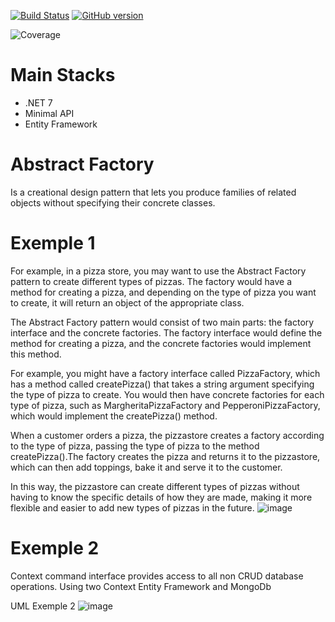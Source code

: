 [![Build Status](https://travis-ci.org/joemccann/dillinger.svg?branch=master)](https://travis-ci.org/joemccann/dillinger)
[![GitHub version](https://badge.fury.io/gh/Naereen%2FStrapDown.js.svg)](https://github.com/Naereen/StrapDown.js)



![Coverage](https://github.com/renanvolkers/DesignPatterns/main/coverage_badge.svg?sanitize=true)

# Main Stacks
* .NET 7 
* Minimal API
* Entity Framework


# Abstract Factory
Is a creational design pattern that lets you produce families of related objects without specifying their concrete classes.

# Exemple 1 
For example, in a pizza store, you may want to use the Abstract Factory pattern to create different types of pizzas. The factory would have a method for creating a pizza, and depending on the type of pizza you want to create, it will return an object of the appropriate class.

The Abstract Factory pattern would consist of two main parts: the factory interface and the concrete factories. The factory interface would define the method for creating a pizza, and the concrete factories would implement this method.

For example, you might have a factory interface called PizzaFactory, which has a method called createPizza() that takes a string argument specifying the type of pizza to create. You would then have concrete factories for each type of pizza, such as MargheritaPizzaFactory and PepperoniPizzaFactory, which would implement the createPizza() method.

When a customer orders a pizza, the pizzastore creates a factory according to the type of pizza, passing the type of pizza to the method createPizza().The factory creates the pizza and returns it to the pizzastore, which can then add toppings, bake it and serve it to the customer.

In this way, the pizzastore can create different types of pizzas without having to know the specific details of how they are made, making it more flexible and easier to add new types of pizzas in the future.
![image](https://user-images.githubusercontent.com/5272594/212394401-462cbd0f-98a2-4279-9365-a1b8be912808.png)


# Exemple 2 
Context command interface provides access to all non CRUD database operations.
Using two Context Entity Framework and MongoDb

UML Exemple 2
![image](https://user-images.githubusercontent.com/5272594/212362046-999926ff-6d68-4e2b-be77-b66099b474c6.png)

